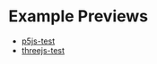 # Example Previews
* [p5js-test](https://htmlpreview.github.io/?https://github.com/EthanThatOneKid/3D/blob/master/examples/p5js-test/index.html)
* [threejs-test](https://htmlpreview.github.io/?https://github.com/EthanThatOneKid/3D/blob/master/examples/threejs-test/index.html)
